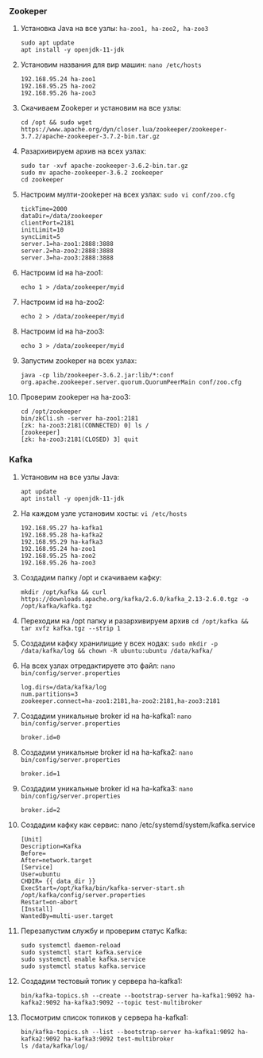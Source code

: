 ### Zookeper

1) Установка Java на все узлы: ```ha-zoo1, ha-zoo2, ha-zoo3```
   ```
   sudo apt update 
   apt install -y openjdk-11-jdk
   ```

2) Установим названия для вир машин: ```nano /etc/hosts```
   ```
   192.168.95.24 ha-zoo1
   192.168.95.25 ha-zoo2
   192.168.95.26 ha-zoo3
   ```

3) Cкачиваем Zookeper и установим на все узлы:
   ```
   cd /opt && sudo wget https://www.apache.org/dyn/closer.lua/zookeeper/zookeeper-3.7.2/apache-zookeeper-3.7.2-bin.tar.gz
   ```

4) Разархивируем архив на всех узлах:
   ```
   sudo tar -xvf apache-zookeeper-3.6.2-bin.tar.gz
   sudo mv apache-zookeeper-3.6.2 zookeeper
   cd zookeeper
   ```

5) Настроим мулти-zookeper на всех узлах: ```sudo vi conf/zoo.cfg```
   ```
   tickTime=2000
   dataDir=/data/zookeeper
   clientPort=2181
   initLimit=10
   syncLimit=5
   server.1=ha-zoo1:2888:3888
   server.2=ha-zoo2:2888:3888
   server.3=ha-zoo3:2888:3888
   ```

6) Настроим id на ha-zoo1:
   ```
   echo 1 > /data/zookeeper/myid
   ```
7) Настроим id на ha-zoo2:
   ```
   echo 2 > /data/zookeeper/myid
   ```
8) Настроим id на ha-zoo3:
    ```
    echo 3 > /data/zookeeper/myid
    ```

9) Запустим zookeper на всех узлах:
    ```
   java -cp lib/zookeeper-3.6.2.jar:lib/*:conf org.apache.zookeeper.server.quorum.QuorumPeerMain conf/zoo.cfg
    ```

10) Проверим zookeper на ha-zoo3:
    ```
    cd /opt/zookeeper
    bin/zkCli.sh -server ha-zoo1:2181
    [zk: ha-zoo3:2181(CONNECTED) 0] ls /
    [zookeeper]
    [zk: ha-zoo3:2181(CLOSED) 3] quit
    ```

### Kafka

1) Установим на все узлы Java:
   ```
   apt update
   apt install -y openjdk-11-jdk
   ```

2) На каждом узле установим хосты: ```vi /etc/hosts```
   ```
   192.168.95.27 ha-kafka1
   192.168.95.28 ha-kafka2
   192.168.95.29 ha-kafka3
   192.168.95.24 ha-zoo1
   192.168.95.25 ha-zoo2
   192.168.95.26 ha-zoo3
   ```

3) Создадим папку /opt и скачиваем кафку:
   ```
   mkdir /opt/kafka && curl https://downloads.apache.org/kafka/2.6.0/kafka_2.13-2.6.0.tgz -o /opt/kafka/kafka.tgz
   ```

4) Переходим на /opt папку и разархивируем архив
   ```cd /opt/kafka && tar xvfz kafka.tgz --strip 1```

5) Создадим кафку хранилищие у всех нодах:
   ```sudo mkdir -p /data/kafka/log && chown -R ubuntu:ubuntu /data/kafka/```

6) На всех узлах отредактируете это файл: ```nano bin/config/server.properties```
   ```
   log.dirs=/data/kafka/log
   num.partitions=3
   zookeeper.connect=ha-zoo1:2181,ha-zoo2:2181,ha-zoo3:2181
   ```

7) Создадим уникальные broker id на ha-kafka1: ```nano bin/config/server.properties```
   ```
   broker.id=0
   ```

8) Создадим уникальные broker id на ha-kafka2: ```nano bin/config/server.properties```
   ```
   broker.id=1
   ```

9) Создадим уникальные broker id на ha-kafka3: ```nano bin/config/server.properties```
   ```
   broker.id=2
   ```

10) Создадим кафку как сервис: nano /etc/systemd/system/kafka.service
    ```
    [Unit]
    Description=Kafka
    Before=
    After=network.target
    [Service]
    User=ubuntu
    CHDIR= {{ data_dir }}
    ExecStart=/opt/kafka/bin/kafka-server-start.sh /opt/kafka/config/server.properties
    Restart=on-abort
    [Install]
    WantedBy=multi-user.target
    ```

11) Перезапустим службу и проверим статус Kafka:
    ```
    sudo systemctl daemon-reload
    sudo systemctl start kafka.service
    sudo systemctl enable kafka.service
    sudo systemctl status kafka.service
    ```

12) Создадим тестовый топик у сервера ha-kafka1:
    ```
    bin/kafka-topics.sh --create --bootstrap-server ha-kafka1:9092 ha-kafka2:9092 ha-kafka3:9092 --topic test-multibroker
    ```

13) Посмотрим список топиков у сервера ha-kafka1:
    ```
    bin/kafka-topics.sh --list --bootstrap-server ha-kafka1:9092 ha-kafka2:9092 ha-kafka3:9092 test-multibroker
    ls /data/kafka/log/
    ```























   
